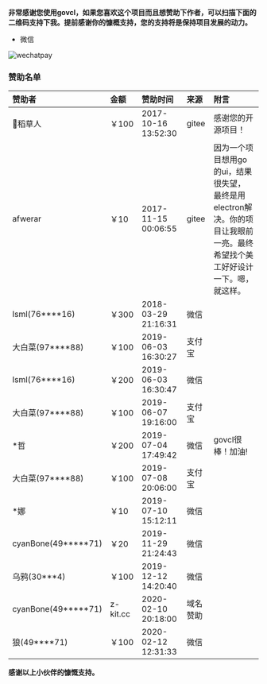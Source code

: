 **非常感谢您使用govcl，如果您喜欢这个项目而且想赞助下作者，可以扫描下面的二维码支持下我。提前感谢你的慷概支持，您的支持将是保持项目发展的动力。**   

* 微信  

![wechatpay](https://ying32.github.io/assets/images/wechatpay.jpg)  

### 赞助名单  

| 赞助者   | 金额    | 赞助时间 | 来源 | 附言 |  
| :------ | :------ | :----    | :----  | :---- |   
| 稻草人 | ￥100 | 2017-10-16 13:52:30 |  gitee | 感谢您的开源项目！ |  
| afwerar | ￥10 | 2017-11-15 00:06:55 |  gitee | 因为一个项目想用go的ui，结果很失望，<br />最终是用electron解决。你的项目让我眼前一亮。最终希望找个美工好好设计一下。嗯，就这样。 |  
| Isml(76****16) | ￥300 | 2018-03-29 21:16:31 |  微信 |  |  
| 大白菜(97****88) | ￥100 | 2019-06-03 16:30:27 |  支付宝 |  |  
| Isml(76****16) | ￥200 | 2019-06-03 16:30:47 |  微信 |  |    
| 大白菜(97****88) | ￥100 | 2019-06-07 19:16:00 |  支付宝 |  |  
| *哲 | ￥200 | 2019-07-04 17:49:42 |  微信 | govcl很棒！加油!  |  
| 大白菜(97****88) | ￥100 | 2019-07-08 20:06:00 |  支付宝 |  |  
| *娜 | ￥10 | 2019-07-10 15:12:11 |  微信 |  |  
| cyanBone(49*****71)| ￥20 | 2019-11-29 21:24:43 |  微信 |  |  
| 乌鸦(30***4)| ￥100 | 2019-12-12 14:20:40 |  微信 |  |  
| cyanBone(49*****71)| z-kit.cc | 2020-02-10 20:18:00 |  域名赞助   |  |  
| 狼(49****71) | ￥100 | 2020-02-12 12:31:33 |  微信   |  |  

**感谢以上小伙伴的慷慨支持。** 
